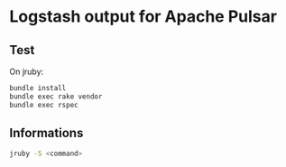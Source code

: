 # Logstash output for Apache Pulsar

## Test

On jruby:

```bash
bundle install
bundle exec rake vendor
bundle exec rspec
```

## Informations

```bash
jruby -S <command>
```
